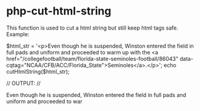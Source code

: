 php-cut-html-string
===================
This function is used to cut a html string but still keep html tags safe.
Example: 

$html_str = '<p>Even though he is suspended, Winston entered the field in full pads and uniform and proceeded to warm up with the <a href="/collegefootball/team/florida-state-seminoles-football/86043" data-cqtag="NCAA/CFB/ACC/Florida_State">Seminoles</a>.</p>';
echo cutHtmlString($html_str);

// OUTPUT:
// <p>Even though he is suspended, Winston entered the field in full pads and uniform and proceeded to war</p>
